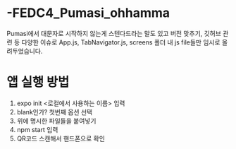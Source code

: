 # -FEDC4_Pumasi_ohhamma

Pumasi에서 대문자로 시작하지 않는게 스텐다드라는 말도 있고 버전 맞추기, 깃허브 관련 등 다양한 이슈로
App.js, TabNavigator.js, screens 폴더 내 js file들만 임시로 올려두었습니다.

# 앱 실행 방법
1. expo init <로컬에서 사용하는 이름>  입력
2. blank인가? 첫번째 옵션 선택
2. 위에 명시한 파일들을 붙여넣기
3. npm start 입력
4. QR코드 스캔해서 핸드폰으로 확인
